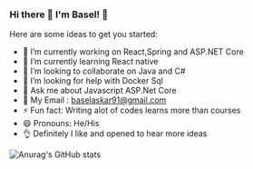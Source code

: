 ### Hi there 👋 I'm Basel! 🙂



Here are some ideas to get you started:

- 🔭 I’m currently working on React,Spring and ASP.NET Core
- 🌱 I’m currently learning React native
- 👯 I’m looking to collaborate on Java and C#
- 🤔 I’m looking for help with Docker Sql
- 💬 Ask me about Javascript ASP.Net Core
- 📧 My Email : baselaskar91@gmail.com
- ⚡ Fun fact: Writing alot of codes learns more than courses
- 😄 Pronouns: He/His
- 👌 Definitely I like and opened to hear more ideas


![Anurag's GitHub stats](https://github-readme-stats.vercel.app/api?username=anuraghazra&theme=cobalt&show_icons=true)
